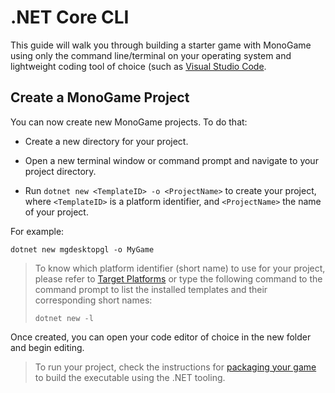 # .NET Core CLI

This guide will walk you through building a starter game with MonoGame using only the command line/terminal on your operating system and lightweight coding tool of choice (such as [Visual Studio Code](https://code.visualstudio.com/).

## Create a MonoGame Project

You can now create new MonoGame projects. To do that:

- Create a new directory for your project.

- Open a new terminal window or command prompt and navigate to your project directory.

- Run `dotnet new <TemplateID> -o <ProjectName>` to create your project, where `<TemplateID>` is a platform identifier, and `<ProjectName>` the name of your project.

For example:

```
dotnet new mgdesktopgl -o MyGame
```

> To know which platform identifier (short name) to use for your project, please refer to [Target Platforms](/articles/introduction/platforms.md) or type the following command to the command prompt to list the installed templates and their corresponding short names:
> 
> ```
> dotnet new -l
> ```

Once created, you can open your code editor of choice in the new folder and begin editing.

> To run your project, check the instructions for [packaging your game](~/articles/packaging_games.md) to build the executable using the .NET tooling.
